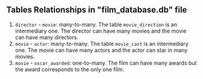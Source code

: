 ## Tables Relationships in "film_database.db" file

1. `director` - `movie`: many-to-many. The table `movie_direction` is an intermediary one. The director can have many movies and the movie can have many directors.
2. `movie` - `actor`: many-to-many. The table `movie_cast` is an intermediary one. The movie can have many actors and the actor can star in many movies.
3. `movie` - `oscar_awarded`: one-to-many. The film can have many awards but the award corresponds to the only one film.
